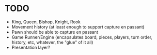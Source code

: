 # TODO

+ King, Queen, Bishop, Knight, Rook
+ Movement history (at least enough to support capture en passant)
+ Pawn should be able to capture en passant
+ Game Runner/Engine (encapsulates board, pieces, players, turn order, history, etc, whatever, the "glue" of it all)
+ Presentation layer?
